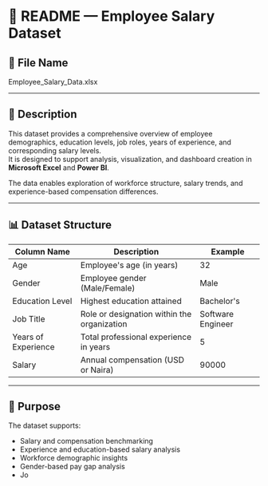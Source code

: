 # 📘 README — Employee Salary Dataset

## 📂 File Name
Employee_Salary_Data.xlsx

---

## 📄 Description
This dataset provides a comprehensive overview of employee demographics, education levels, job roles, years of experience, and corresponding salary levels.  
It is designed to support analysis, visualization, and dashboard creation in **Microsoft Excel** and **Power BI**.

The data enables exploration of workforce structure, salary trends, and experience-based compensation differences.

---

## 📊 Dataset Structure

| Column Name           | Description                                      | Example              |
|------------------------|--------------------------------------------------|----------------------|
| Age                   | Employee's age (in years)                        | 32                   |
| Gender                | Employee gender (Male/Female)                    | Male                 |
| Education Level        | Highest education attained                       | Bachelor's           |
| Job Title             | Role or designation within the organization      | Software Engineer    |
| Years of Experience   | Total professional experience in years           | 5                    |
| Salary                | Annual compensation (USD or Naira)               | 90000                |

---

## 🎯 Purpose
The dataset supports:
- Salary and compensation benchmarking  
- Experience and education-based salary analysis  
- Workforce demographic insights  
- Gender-based pay gap analysis  
- Jo

